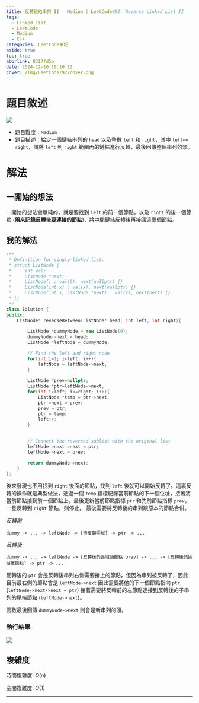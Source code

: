 ```yaml
---
title: 反轉鏈結串列 II | Medium | LeetCode#92. Reverse Linked List II
tags:
  - Linked List
  - LeetCode
  - Medium
  - C++
categories: LeetCode筆記
aside: true
toc: true
abbrlink: 8317fd5b
date: 2024-12-16 19:10:12
cover: /img/LeetCode/92/cover.png
---
```



# 題目敘述


![](/img/LeetCode/92/question.jpeg)

- 題目難度：`Medium`
- 題目描述：給定一個鏈結串列的 `head` 以及整數 `left` 和 `right`，其中 `left<= right`，請將 `left` 到 `right` 範圍內的鏈結進行反轉，最後回傳整個串列的頭。 

# 解法

## 一開始的想法

一開始的想法蠻單純的，就是要找到 `left` 的前一個節點，以及 `right` 的後一個節點 (**用來記錄反轉後要連接的節點**)，將中間鏈結反轉後再接回這兩個節點。

## 我的解法

```c++
/**
 * Definition for singly-linked list.
 * struct ListNode {
 *     int val;
 *     ListNode *next;
 *     ListNode() : val(0), next(nullptr) {}
 *     ListNode(int x) : val(x), next(nullptr) {}
 *     ListNode(int x, ListNode *next) : val(x), next(next) {}
 * };
 */
class Solution {
public:
    ListNode* reverseBetween(ListNode* head, int left, int right){
    
        ListNode *dummyNode = new ListNode(0);
        dummyNode->next = head;
        ListNode *leftNode = dummyNode;

        // Find the left and right node
        for(int i=1; i<left; i++){
            leftNode = leftNode->next;
        }
        
        ListNode *prev=nullptr;
        ListNode *ptr=leftNode->next;
        for(int i=left; i<=right; i++){
            ListNode *temp = ptr->next;
            ptr->next = prev;
            prev = ptr;
            ptr = temp;
            left++;
        }
        

        // Connect the reversed sublist with the original list
        leftNode->next->next = ptr;
        leftNode->next = prev;

        return dummyNode->next;
    }
};
```

後來發現也不用找到 `right` 後面的節點，找到 `left` 後就可以開始反轉了。這裏反轉的操作就是典型做法，透過一個 `temp` 指標紀錄當前節點的下一個位址，接著將當前節點接到前一個節點上，最後更新當前節點指標 `ptr` 和先前節點指標 `prev`，一旦反轉到 `right` 節點，則停止。 最後需要將反轉後的串列跟原本的節點合併。


*反轉前*
```
dummy -> ... -> leftNode -> [待反轉區域] -> ptr -> ...
```

*反轉後*
```
dummy -> ... -> leftNode -> [反轉後的區域頭節點 prev] -> ... -> [反轉後的區域尾節點] -> ptr -> ...
```

反轉後的 `ptr` 會是反轉後串列右側需要接上的節點，但因為串列被反轉了，因此目前最右側的節點會是 `leftNode->next` 因此需要將他的下一個節點指向 `ptr` (`leftNode->next->next = ptr`) 接著需要將反轉前的左節點連接到反轉後的子串列的尾端節點 (`leftNode->next`)。

函數最後回傳 `dummyNode->next` 則會是新串列的頭。

### 執行結果

![](/img/LeetCode/92/result.jpeg)

## 複雜度

時間複雜度: $O(n)$

空間複雜度: $O(1)$

---